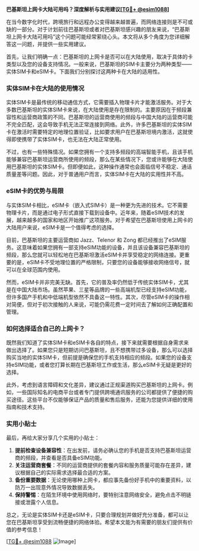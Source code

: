 **巴基斯坦上网卡大陆可用吗？深度解析与实用建议[[TG💪+ @esim1088](https://t.me/s/esim1088)]**

在当今数字化时代，跨境旅行和远程办公变得越来越普遍，而网络连接则是不可或缺的一部分。对于计划前往巴基斯坦或者对巴基斯坦感兴趣的朋友来说，“巴基斯坦上网卡大陆可用吗”这个问题可能经常萦绕心头。本文将从多个角度为您详细解答这一问题，并提供一些实用建议。

首先，让我们明确一点：巴基斯坦的上网卡是否可以在大陆使用，取决于具体的卡类型以及您的设备支持情况。一般来说，巴基斯坦的SIM卡主要分为两种类型——实体SIM卡和eSIM卡。下面我们分别探讨这两种卡在大陆的适用性。

### 实体SIM卡在大陆的使用情况

实体SIM卡是最传统的移动通信方式，它需要插入物理卡片才能激活服务。对于大多数巴基斯坦的实体SIM卡来说，在大陆使用是存在限制的。主要原因在于频段兼容性和运营商政策的不同。巴基斯坦的运营商使用的频段与中国大陆的运营商可能不完全匹配，这会导致手机无法正常连接到网络。此外，许多巴基斯坦的实体SIM卡在激活时需要特定的地理位置验证，比如要求用户在巴基斯坦境内激活，这就使得即使携带了实体SIM卡，也无法在大陆正常使用。

不过，也有一些特殊情况。如果您拥有一个支持多频段的高端智能手机，且该手机能够兼容巴基斯坦运营商所使用的频段，那么在某些情况下，您或许能够在大陆使用巴基斯坦的实体SIM卡。但即便如此，这种操作通常也会面临信号不稳定、通话质量差等问题。因此，对于普通用户而言，实体SIM卡在大陆的实用性并不高。

### eSIM卡的优势与局限

与实体SIM卡相比，eSIM卡（嵌入式SIM卡）是一种更为先进的技术。它不需要物理卡片，而是通过电子形式直接下载到设备中。近年来，随着eSIM技术的发展，越来越多的国家和地区开始推广这项服务。对于希望在巴基斯坦使用上网卡的大陆用户来说，eSIM卡是一个值得考虑的选择。

目前，巴基斯坦的主要运营商如 Jazz、Telenor 和 Zong 都已经推出了eSIM服务。这意味着如果您拥有一部支持eSIM功能的设备，并且该设备兼容巴基斯坦的频段，那么您就可以轻松地在巴基斯坦激活eSIM卡并享受稳定的网络连接。更重要的是，eSIM卡不受地理位置的严格限制，只要您的设备能够接收网络信号，就可以在全球范围内使用。

然而，eSIM卡并非完美无缺。首先，它的普及率仍然低于传统实体SIM卡，尤其是在中国大陆市场。虽然苹果、三星等品牌的一些高端机型已经支持eSIM功能，但许多国产手机和中低端机型依然不具备这一特性。其次，尽管eSIM卡的操作相对简便，但对于初次接触的人来说，可能仍需花费一定时间去了解如何正确配置和管理。

### 如何选择适合自己的上网卡？

既然我们知道了实体SIM卡和eSIM卡各自的特点，接下来就需要根据自身需求来做出选择了。如果您只是短期访问巴基斯坦，且不想携带过多设备，那么可以选择购买当地的实体SIM卡，但前提是确保您的手机支持相应的频段。如果您的设备支持eSIM功能，或者您打算长期在巴基斯坦工作或生活，那么eSIM卡无疑是更好的选择。

此外，考虑到语言障碍和文化差异，建议通过正规渠道购买巴基斯坦的上网卡。例如，一些国际知名的电商平台或者专门提供跨境通讯服务的公司都提供了便捷的购买途径。这些平台不仅能够保证产品的质量和售后服务，还能为您提供详细的使用指南和技术支持。

### 实用小贴士

最后，再给大家分享几个实用的小贴士：

1. **提前检查设备兼容性**：在出发前，请务必确认您的手机是否支持巴基斯坦运营商的频段，并查看是否具备eSIM功能。
2. **关注运营商套餐**：不同的运营商提供的套餐内容和服务质量可能存在差异，建议根据自己的实际需求选择最合适的方案。
3. **备份重要数据**：无论使用哪种上网卡，都应事先备份好手机中的重要资料，以防万一出现意外情况导致数据丢失。
4. **保持警惕**：在陌生环境中使用网络时，要特别注意网络安全，避免点击不明链接或泄露个人信息。

总之，无论是实体SIM卡还是eSIM卡，只要合理规划并做好充分准备，都可以让您在巴基斯坦享受到流畅便捷的网络体验。希望本文能为有需要的朋友们提供有价值的参考信息！

[[TG💪+ @esim1088](https://t.me/s/esim1088) ![Image](https://i.postimg.cc/4NQfJmqS/Snipaste-2025-05-13-00-14-12.png)]